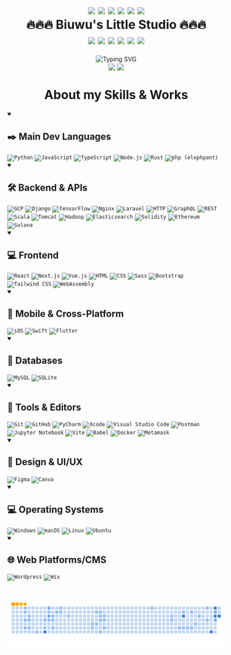 <!--
**biuwuLOK/biuwuLOK** is a ✨ _special_ ✨ repository because its `README.md` (this file) appears on your GitHub profile.

Here are some ideas to get you started:

- 🔭 I’m currently working on ...
- 🌱 I’m currently learning ...
- 👯 I’m looking to collaborate on ...
- 🤔 I’m looking for help with ...
- 💬 Ask me about ...
- 📫 How to reach me: ...
- 😄 Pronouns: ...
- ⚡ Fun fact: ...
-->

<!-- 🔥🔥🔥🔥🔥🔥🔥🔥🔥🔥🔥🔥🔥🔥🔥🔥🔥🔥🔥🔥🔥🔥🔥🔥🔥🔥🔥🔥🔥🔥🔥🔥🔥🔥🔥🔥🔥🔥🔥🔥🔥 ------------------------------------------------------------------------->
<h1 align="center">
  <div>
    <img src="https://user-images.githubusercontent.com/74038190/213844263-a8897a51-32f4-4b3b-b5c2-e1528b89f6f3.png" width="50px" />
    <img src="https://user-images.githubusercontent.com/74038190/213844263-a8897a51-32f4-4b3b-b5c2-e1528b89f6f3.png" width="50px" />
    <img src="https://user-images.githubusercontent.com/74038190/213844263-a8897a51-32f4-4b3b-b5c2-e1528b89f6f3.png" width="50px" />
    <img src="https://user-images.githubusercontent.com/74038190/213844263-a8897a51-32f4-4b3b-b5c2-e1528b89f6f3.png" width="50px" />
    <img src="https://user-images.githubusercontent.com/74038190/213844263-a8897a51-32f4-4b3b-b5c2-e1528b89f6f3.png" width="50px" />
    <img src="https://user-images.githubusercontent.com/74038190/213844263-a8897a51-32f4-4b3b-b5c2-e1528b89f6f3.png" width="50px" />
  </div>
  <span>🔥🔥🔥 Biuwu's Little Studio 🔥🔥🔥</span>
  <div>
    <img src="https://user-images.githubusercontent.com/74038190/213844263-a8897a51-32f4-4b3b-b5c2-e1528b89f6f3.png" width="50px" />
    <img src="https://user-images.githubusercontent.com/74038190/213844263-a8897a51-32f4-4b3b-b5c2-e1528b89f6f3.png" width="50px" />
    <img src="https://user-images.githubusercontent.com/74038190/213844263-a8897a51-32f4-4b3b-b5c2-e1528b89f6f3.png" width="50px" />
    <img src="https://user-images.githubusercontent.com/74038190/213844263-a8897a51-32f4-4b3b-b5c2-e1528b89f6f3.png" width="50px" />
    <img src="https://user-images.githubusercontent.com/74038190/213844263-a8897a51-32f4-4b3b-b5c2-e1528b89f6f3.png" width="50px" />
    <img src="https://user-images.githubusercontent.com/74038190/213844263-a8897a51-32f4-4b3b-b5c2-e1528b89f6f3.png" width="50px" />
  </div>
</h1>

<div align="center">
  <img src="https://readme-typing-svg.demolab.com?font=Sigmar&size=52&pause=1000&color=F74C10&center=true&vCenter=true&random=true&width=800&height=90&lines=Hello+Human;Welcome+to;The+New+Deep;Interlligence+Era+..." alt="Typing SVG" />
</div>

<div align="center">
  <img height=200 align="center" src="https://github-readme-stats-copy-gamma.vercel.app/api?username=biuwuLOK&rank_icon=github&include_all_commits&card_width=320&bg_color=30,CC66FF,DD90DD,EAABC7,F1BBBA" />
  <img height=200 align="center" src="https://github-readme-stats-copy-gamma.vercel.app/api/top-langs?username=biuwuLOK&layout=compact&card_width=320&bg_color=30,CC66FF,DD90DD,EAABC7,F1BBBA&hide=HTML" />
</div>

<!-- 🛠️🛠️🛠️🛠️🛠️🛠️🛠️🛠️🛠️🛠️🛠️🛠️🛠️🛠️🛠️🛠️🛠️🛠️🛠️🛠️🛠️🛠️🛠️🛠️🛠️🛠️🛠️🛠️🛠️🛠️🛠️🛠️🛠️🛠️🛠️🛠️🛠️🛠️🛠️🛠️🛠️🛠️🛠️🛠️🛠️🛠️🛠️ ------------------------------------------------------------------------->
<h1 align="center" >About my Skills & Works</h1>

<!-- standard summary format -->
<details open>
  <summary><h2> ✒️ Main Dev Languages </h2></summary>
    <code><img width="50" height="50" src="https://raw.githubusercontent.com/marwin1991/profile-technology-icons/refs/heads/main/icons/python.png" alt="Python" title="Python"/></code>
    <code><img width="50" height="50" src="https://raw.githubusercontent.com/marwin1991/profile-technology-icons/refs/heads/main/icons/javascript.png" alt="JavaScript" title="JavaScript"/></code>
    <code><img width="50" height="50" src="https://raw.githubusercontent.com/marwin1991/profile-technology-icons/refs/heads/main/icons/typescript.png" alt="TypeScript" title="TypeScript"/></code>
    <code><img width="50" height="50" src="https://raw.githubusercontent.com/marwin1991/profile-technology-icons/refs/heads/main/icons/node_js.png" alt="Node.js" title="Node.js"/></code>
    <code><img width="50" height="50" src="https://raw.githubusercontent.com/marwin1991/profile-technology-icons/refs/heads/main/icons/rust.png" alt="Rust" title="Rust"/></code>
    <code><img width="50" height="50" src="https://raw.githubusercontent.com/marwin1991/profile-technology-icons/refs/heads/main/icons/php_(elephpant).png" alt="php (elephpant)" title="php (elephpant)"/></code>
</details>

<details open>
  <summary><h2> 🛠️ Backend & APIs </h2></summary>
    <code><img width="50" height="50" src="https://raw.githubusercontent.com/marwin1991/profile-technology-icons/refs/heads/main/icons/gcp.png" alt="GCP" title="GCP"/></code>
    <code><img width="50" height="50" src="https://raw.githubusercontent.com/marwin1991/profile-technology-icons/refs/heads/main/icons/django.png" alt="Django" title="Django"/></code>
    <code><img width="50" height="50" src="https://raw.githubusercontent.com/marwin1991/profile-technology-icons/refs/heads/main/icons/tensorflow.png" alt="TensorFlow" title="TensorFlow"/></code>
    <code><img width="50" height="50" src="https://raw.githubusercontent.com/marwin1991/profile-technology-icons/refs/heads/main/icons/nginx.png" alt="Nginx" title="Nginx"/></code>
    <code><img width="50" height="50" src="https://raw.githubusercontent.com/marwin1991/profile-technology-icons/refs/heads/main/icons/laravel.png" alt="Laravel" title="Laravel"/></code>
    <code><img width="50" height="50" src="https://raw.githubusercontent.com/marwin1991/profile-technology-icons/refs/heads/main/icons/http.png" alt="HTTP" title="HTTP"/></code>
    <code><img width="50" height="50" src="https://raw.githubusercontent.com/marwin1991/profile-technology-icons/refs/heads/main/icons/graphql.png" alt="GraphQL" title="GraphQL"/></code>
    <code><img width="50" height="50" src="https://raw.githubusercontent.com/marwin1991/profile-technology-icons/refs/heads/main/icons/rest.png" alt="REST" title="REST"/></code>
    <code><img width="50" height="50" src="https://raw.githubusercontent.com/marwin1991/profile-technology-icons/refs/heads/main/icons/scala.png" alt="Scala" title="Scala"/></code>
    <code><img width="50" height="50" src="https://raw.githubusercontent.com/marwin1991/profile-technology-icons/refs/heads/main/icons/tomcat.png" alt="Tomcat" title="Tomcat"/></code>
    <code><img width="50" height="50" src="https://raw.githubusercontent.com/marwin1991/profile-technology-icons/refs/heads/main/icons/hadoop.png" alt="Hadoop" title="Hadoop"/></code>
    <code><img width="50" height="50" src="https://raw.githubusercontent.com/marwin1991/profile-technology-icons/refs/heads/main/icons/elasticsearch.png" alt="Elasticsearch" title="Elasticsearch"/></code>
    <code><img width="50" height="50" src="https://raw.githubusercontent.com/marwin1991/profile-technology-icons/refs/heads/main/icons/solidity.png" alt="Solidity" title="Solidity"/></code>
    <code><img width="50" height="50" src="https://raw.githubusercontent.com/marwin1991/profile-technology-icons/refs/heads/main/icons/ethereum.png" alt="Ethereum" title="Ethereum"/></code>
    <code><img width="50" height="50" src="https://raw.githubusercontent.com/marwin1991/profile-technology-icons/refs/heads/main/icons/solana.png" alt="Solana" title="Solana"/></code>
</details>

<details open>
  <summary><h2> 💻 Frontend </h2></summary>
    <code><img width="50" height="50" src="https://raw.githubusercontent.com/marwin1991/profile-technology-icons/refs/heads/main/icons/react.png" alt="React" title="React"/></code>
    <code><img width="50" height="50" src="https://raw.githubusercontent.com/marwin1991/profile-technology-icons/refs/heads/main/icons/next_js.png" alt="Next.js" title="Next.js"/></code>
    <code><img width="50" height="50" src="https://raw.githubusercontent.com/marwin1991/profile-technology-icons/refs/heads/main/icons/vue_js.png" alt="Vue.js" title="Vue.js"/></code>
    <code><img width="50" height="50" src="https://raw.githubusercontent.com/marwin1991/profile-technology-icons/refs/heads/main/icons/html.png" alt="HTML" title="HTML"/></code>
    <code><img width="50" height="50" src="https://raw.githubusercontent.com/marwin1991/profile-technology-icons/refs/heads/main/icons/css.png" alt="CSS" title="CSS"/></code>
    <code><img width="50" height="50" src="https://raw.githubusercontent.com/marwin1991/profile-technology-icons/refs/heads/main/icons/sass.png" alt="Sass" title="Sass"/></code>
    <code><img width="50" height="50" src="https://raw.githubusercontent.com/marwin1991/profile-technology-icons/refs/heads/main/icons/bootstrap.png" alt="Bootstrap" title="Bootstrap"/></code>
    <code><img width="50" height="50" src="https://raw.githubusercontent.com/marwin1991/profile-technology-icons/refs/heads/main/icons/tailwind_css.png" alt="Tailwind CSS" title="Tailwind CSS"/></code>
    <code><img width="50" height="50" src="https://raw.githubusercontent.com/marwin1991/profile-technology-icons/refs/heads/main/icons/webassembly.png" alt="WebAssembly" title="WebAssembly"/></code>
</details>
<details open>
  <summary><h2> 📲 Mobile & Cross-Platform </h2></summary>
    <code><img width="50" height="50" src="https://raw.githubusercontent.com/marwin1991/profile-technology-icons/refs/heads/main/icons/ios.png" alt="iOS" title="iOS"/></code>
    <code><img width="50" height="50" src="https://raw.githubusercontent.com/marwin1991/profile-technology-icons/refs/heads/main/icons/swift.png" alt="Swift" title="Swift"/></code>
    <code><img width="50" height="50" src="https://raw.githubusercontent.com/marwin1991/profile-technology-icons/refs/heads/main/icons/flutter.png" alt="Flutter" title="Flutter"/></code>
</details>

<details open>
  <summary><h2> 💾 Databases </h2></summary>
    <code><img width="50" height="50" src="https://raw.githubusercontent.com/marwin1991/profile-technology-icons/refs/heads/main/icons/mysql.png" alt="MySQL" title="MySQL"/></code>
    <code><img width="50" height="50" src="https://raw.githubusercontent.com/marwin1991/profile-technology-icons/refs/heads/main/icons/sqlite.png" alt="SQLite" title="SQLite"/></code>
</details>

<details open>
  <summary><h2> 📐 Tools & Editors </h2></summary>
    <code><img width="50" height="50" src="https://raw.githubusercontent.com/marwin1991/profile-technology-icons/refs/heads/main/icons/git.png" alt="Git" title="Git"/></code>
    <code><img width="50" height="50" src="https://raw.githubusercontent.com/marwin1991/profile-technology-icons/refs/heads/main/icons/github.png" alt="GitHub" title="GitHub"/></code>
    <code><img width="50" height="50" src="https://raw.githubusercontent.com/marwin1991/profile-technology-icons/refs/heads/main/icons/pycharm.png" alt="PyCharm" title="PyCharm"/></code>
    <code><img width="50" height="50" src="https://raw.githubusercontent.com/marwin1991/profile-technology-icons/refs/heads/main/icons/xcode.png" alt="Xcode" title="Xcode"/></code>
    <code><img width="50" height="50" src="https://raw.githubusercontent.com/marwin1991/profile-technology-icons/refs/heads/main/icons/visual_studio_code.png" alt="Visual Studio Code" title="Visual Studio Code"/></code>
    <code><img width="50" height="50" src="https://raw.githubusercontent.com/marwin1991/profile-technology-icons/refs/heads/main/icons/postman.png" alt="Postman" title="Postman"/></code>
    <code><img width="50" height="50" src="https://raw.githubusercontent.com/marwin1991/profile-technology-icons/refs/heads/main/icons/jupyter_notebook.png" alt="Jupyter Notebook" title="Jupyter Notebook"/></code>
    <code><img width="50" height="50" src="https://raw.githubusercontent.com/marwin1991/profile-technology-icons/refs/heads/main/icons/vite.png" alt="Vite" title="Vite"/></code>
    <code><img width="50" height="50" src="https://raw.githubusercontent.com/marwin1991/profile-technology-icons/refs/heads/main/icons/babel.png" alt="Babel" title="Babel"/></code>
    <code><img width="50" height="50" src="https://raw.githubusercontent.com/marwin1991/profile-technology-icons/refs/heads/main/icons/docker.png" alt="Docker" title="Docker"/></code>
    <code><img width="50" height="50" src="https://raw.githubusercontent.com/marwin1991/profile-technology-icons/refs/heads/main/icons/metamask.png" alt="Metamask" title="Metamask"/></code>
</details>

<details open>
  <summary><h2> 🎨 Design & UI/UX </h2></summary>
    <code><img width="50" height="50" src="https://raw.githubusercontent.com/marwin1991/profile-technology-icons/refs/heads/main/icons/figma.png" alt="Figma" title="Figma"/></code>
    <code><img width="50" height="50" src="https://raw.githubusercontent.com/marwin1991/profile-technology-icons/refs/heads/main/icons/canva.png" alt="Canva" title="Canva"/></code>
</details>

<details open>
  <summary><h2> 💻 Operating Systems </h2></summary>
    <code><img width="50" height="50" src="https://raw.githubusercontent.com/marwin1991/profile-technology-icons/refs/heads/main/icons/windows.png" alt="Windows" title="Windows"/></code>
    <code><img width="50" height="50" src="https://raw.githubusercontent.com/marwin1991/profile-technology-icons/refs/heads/main/icons/macos.png" alt="macOS" title="macOS"/></code>
    <code><img width="50" height="50" src="https://raw.githubusercontent.com/marwin1991/profile-technology-icons/refs/heads/main/icons/linux.png" alt="Linux" title="Linux"/></code>
    <code><img width="50" height="50" src="https://raw.githubusercontent.com/marwin1991/profile-technology-icons/refs/heads/main/icons/ubuntu.png" alt="Ubuntu" title="Ubuntu"/></code>
</details>

<details open>
  <summary><h2> 🌐 Web Platforms/CMS </h2></summary>
    <code><img width="50" height="50" src="https://raw.githubusercontent.com/marwin1991/profile-technology-icons/refs/heads/main/icons/wordpress.png" alt="Wordpress" title="Wordpress"/></code>
    <code><img width="50" height="50" src="https://raw.githubusercontent.com/marwin1991/profile-technology-icons/refs/heads/main/icons/wix.png" alt="Wix" title="Wix"/></code>
</details>

# 
<!--
![GitHub Snake](./dist/github-snake.svg)

![GitHub Snake Dark](./dist/github-snake-dark.svg)
-->
![GitHub Snake Ocean](./dist/ocean.gif)
